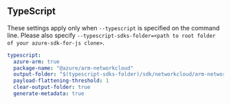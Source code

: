 ## TypeScript

These settings apply only when `--typescript` is specified on the command line.
Please also specify `--typescript-sdks-folder=<path to root folder of your azure-sdk-for-js clone>`.

``` yaml $(typescript)
typescript:
  azure-arm: true
  package-name: "@azure/arm-networkcloud"
  output-folder: "$(typescript-sdks-folder)/sdk/networkcloud/arm-networkcloud"
  payload-flattening-threshold: 1
  clear-output-folder: true
  generate-metadata: true
```
